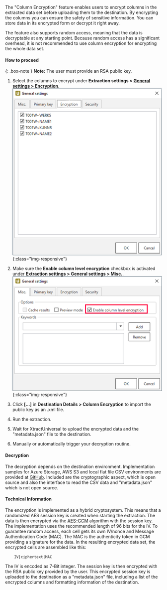 
The "Column Encryption" feature enables users to encrypt columns in the extracted data set 
before uploading them to the destination.
By encrypting the columns you can ensure the safety of sensitive information.
You can store data in its encrypted form or decrypt it right away.

The feature also supports random access, meaning that the data is decryptable at any starting point. 
Because random access has a significant overhead, it is not recommended to use column encryption for encrypting the whole data set.

#### How to proceed

{: .box-note }
**Note:** The user must provide an RSA public key. 


1. Select the columns to encrypt under **Extraction settings > [General settings](https://help.theobald-software.com/en/xtract-universal/getting-started/general-settings) > Encryption**.
	![XU_Column_Encryption_01](/img/content/xu/xu-column-encryption-01.png){:class="img-responsive"}
	
 2. Make sure the **Enable column level encryption** checkbox is activated under **Extraction settings > General settings > Misc.**. 
	![XU_Column_Encryption_02](/img/content/xu/xu-column-encryption-02.png){:class="img-responsive"}

3. Click **[...]** in **Destination Details > Column Encryption** to import the public key as an .xml file.
	
4. Run the extraction.
	
5. Wait for XtractUniversal to upload the encrypted data and the "metadata.json" file to the destination.
	
6. Manually or automatically trigger your decryption routine. 
	
#### Decryption

The decryption depends on the destination environment. 
Implementation samples for Azure Storage, AWS S3 and local flat file CSV environments are provided at [GitHub](https://github.com/theobald-software/xu-column-decryption). 
Included are the cryptographic aspect, which is open source and also the interface to read the CSV data and "metadata.json" which is not open source.

#### Technical Information

The encryption is implemented as a hybrid cryptosystem. 
This means that a randomized AES session key is created when starting the extraction. 
The data is then encrypted via the [AES-GCM](https://nvlpubs.nist.gov/nistpubs/Legacy/SP/nistspecialpublication800-38d.pdf) algorithm with the session key. <br>
The implementation uses the recommended length of 96 bits for the IV.
To guarantee random access, each cell gets its own IV/nonce and Message Authentication Code (MAC).
The MAC is the authenticity token in GCM providing a signature for the data.
In the resulting encrypted data set, the encrypted cells are assembled like this:
```
    IV|ciphertext|MAC
```
The IV is encoded as 7-Bit integer.
The session key is then encrypted with the RSA public key provided by the user. 
This encrypted session key is uploaded to the destination as a "metadata.json" file, including a list of the encrypted columns and formatting information of the destination.